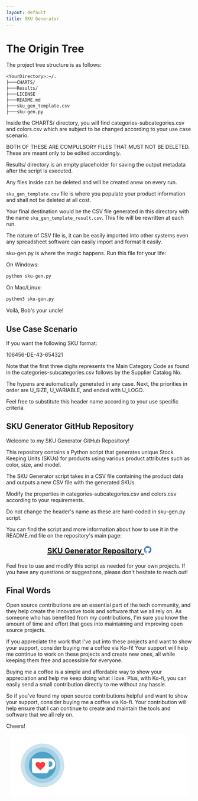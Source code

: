 ```yaml
---
layout: default
title: SKU Generator
---
```


<!-- <link rel="shortcut icon" type="image/x-icon" href="favicon.ico"> -->
<!-- <link rel="shortcut icon" href="/favicon.ico" /> -->
<!-- <link rel="shortcut icon" href="favicon.ico" /> -->
<!-- <link rel="shortcut icon" type="image/x-icon" href="/favicon.ico?"> -->
<link rel="shortcut icon" type="image/png" href="/favicon.png">

# The Origin Tree

The project tree structure is as follows:

```verbatim
<YourDirectory>:~/.
├───CHARTS/
├───Results/
├───LICENSE
├───README.md
├───sku_gen_template.csv
├───sku-gen.py

```

Inside the CHARTS/ directory, you will find categories-subcategories.csv and colors.csv which are subject to be changed according to your use case scenario.

BOTH OF THESE ARE COMPULSORY FILES THAT MUST NOT BE DELETED. These are meant only to be edited accordingly.

Results/ directory is an empty placeholder for saving the output metadata after the script is executed.

Any files inside can be deleted and will be created anew on every run.

`sku_gen_template.csv` file is where you populate your product information and shall not be deleted at all cost.

Your final destination would be the CSV file generated in this directory with the name `sku_gen_template_result.csv`. This file will be rewritten at each run.

The nature of CSV file is, it can be easily imported into other systems even any spreadsheet software can easily import and format it easily.

sku-gen.py is where the magic happens. Run this file for your life:

On Windows:

```bash
python sku-gen.py
```

On Mac/Linux:

```bash
python3 sku-gen.py
```

Voilà, Bob's your uncle!

## Use Case Scenario

If you want the following SKU format:

106456-DE-43-654321

Note that the first three digits represents the Main Category Code as found in the categories-subcategories.csv follows by the Supplier Catalog No.

The hypens are automatically generated in any case. Next, the priorities in order are U_SIZE, U_VARIABLE, and ended with U_LOGO.

Feel free to substitute this header name according to your use specific criteria.

## SKU Generator GitHub Repository

Welcome to my SKU Generator GitHub Repository!

This repository contains a Python script that generates unique Stock Keeping Units (SKUs) for products using various product attributes such as color, size, and model.

The SKU Generator script takes in a CSV file containing the product data and outputs a new CSV file with the generated SKUs.

Modify the properties in categories-subcategories.csv and colors.csv according to your requirements.

Do not change the header's name as these are hard-coded in sku-gen.py script.

You can find the script and more information about how to use it in the README.md file on the repository's main page:

<p align="center"; style="font-size:20px">
<a href="https://github.com/pizofreude/sku-generator"><b>SKU Generator Repository</b>
    <img src="./img/Github_icon-icons.com_66788.png" width="20" height="20" alt="GitHub Badge">
</a>
</p>

Feel free to use and modify this script as needed for your own projects. If you have any questions or suggestions, please don't hesitate to reach out!

## Final Words

Open source contributions are an essential part of the tech community, and they help create the innovative tools and software that we all rely on. As someone who has benefited from my contributions, I'm sure you know the amount of time and effort that goes into maintaining and improving open source projects.

If you appreciate the work that I've put into these projects and want to show your support, consider buying me a coffee via Ko-fi! Your support will help me continue to work on these projects and create new ones, all while keeping them free and accessible for everyone.

Buying me a coffee is a simple and affordable way to show your appreciation and help me keep doing what I love. Plus, with Ko-fi, you can easily send a small contribution directly to me without any hassle.

So if you've found my open source contributions helpful and want to show your support, consider buying me a coffee via Ko-fi. Your contribution will help ensure that I can continue to create and maintain the tools and software that we all rely on.

Cheers!

<p align="center">
<a href="https://ko-fi.com/pizofreude">
    <img src="./img/kofi.gif" alt="Ko-Fi Badge">
</a>
</p>
